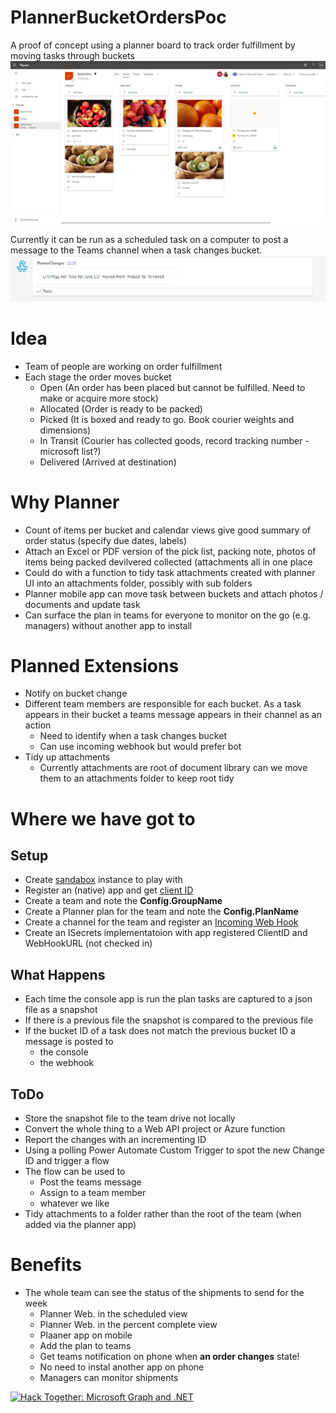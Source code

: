 # PlannerBucketOrdersPoc
A proof of concept using a planner board to track order fulfillment by moving tasks through buckets
<picture>
  <img alt="The planner that is monitored by the code" src="https://github.com/bobonline19/PlannerBucketOrdersPoc/blob/798a9cca639ea6aff7fd5c2ea789331b7de0cb00/docs/Planner.jpeg">
</picture>

Currently it can be run as a scheduled task on a computer to post a message to the Teams channel when a task changes bucket.
<picture>
  <img alt="A teams message because a task has changed bucket" src="https://github.com/bobonline19/PlannerBucketOrdersPoc/blob/798a9cca639ea6aff7fd5c2ea789331b7de0cb00/docs/change%20notification.png">
</picture>

# Idea
- Team of people are working on order fulfillment
- Each stage the order moves bucket
  - Open (An order has been placed but cannot be fulfilled. Need to make or acquire more stock)
  - Allocated (Order is ready to be packed)
  - Picked (It is boxed and ready to go. Book courier weights and dimensions)
  - In Transit (Courier has collected goods, record tracking number - microsoft list?)
  - Delivered (Arrived at destination)
 
 # Why Planner
 - Count of items per bucket and calendar views give good summary of order status (specify due dates, labels)
 - Attach an Excel or PDF version of the pick list, packing note, photos of items being packed devilvered collected (attachments all in one place
  - Could do with a function to tidy task attachments created with planner UI into an attachments folder, possibly with sub folders
 - Planner mobile app can move task between buckets and attach photos / documents and update task
 - Can surface the plan in teams for everyone to monitor on the go (e.g. managers) without another app to install
 
 # Planned Extensions
 - Notify on bucket change
  - Different team members are responsible for each bucket. As a task appears in their bucket a teams message appears in their channel as an action
    - Need to identify when a task changes bucket
    - Can use incoming webhook but would prefer bot
- Tidy up attachments
  - Currently attachments are root of document library can we move them to an attachments folder to keep root tidy
 
 # Where we have got to
 ## Setup
 - Create [sandabox](https://learn.microsoft.com/en-us/office/developer-program/microsoft-365-developer-program-get-started) instance to play with
 - Register an (native) app and get [client ID](https://learn.microsoft.com/en-us/graph/auth-register-app-v2)
 - Create a team and note the **Config.GroupName**
 - Create a Planner plan for the team and note the **Config.PlanName**
 - Create a channel for the team and register an [Incoming Web Hook](https://learn.microsoft.com/en-us/microsoftteams/platform/webhooks-and-connectors/how-to/add-incoming-webhook)
 - Create an ISecrets implementatoion with app registered ClientID and WebHookURL (not checked in)
 
 ## What Happens
 - Each time the console app is run the plan tasks are captured to a json file as a snapshot
 - If there is a previous file the snapshot is compared to the previous file
 - If the bucket ID of a task does not match the previous bucket ID a message is posted to
   - the console
   - the webhook

## ToDo
- Store the snapshot file to the team drive not locally
- Convert the whole thing to a Web API project or Azure function
- Report the changes with an incrementing ID
- Using a polling Power Automate Custom Trigger to spot the new Change ID and trigger a flow
- The flow can be used to
   - Post the teams message
   - Assign to a team member
   - whatever we like
- Tidy attachments to a folder rather than the root of the team (when added via the planner app)

# Benefits
- The whole team can see the status of the shipments to send for the week
   - Planner Web. in the scheduled view
   - Planner Web. in the percent complete view
   - Plaaner app on mobile
   - Add the plan to teams
   - Get teams notification on phone when **an order changes** state!
   - No need to instal another app on phone
   - Managers can monitor shipments

[![Hack Together: Microsoft Graph and .NET](https://img.shields.io/badge/Microsoft%20-Hack--Together-orange?style=for-the-badge&logo=microsoft)](https://github.com/microsoft/hack-together)
